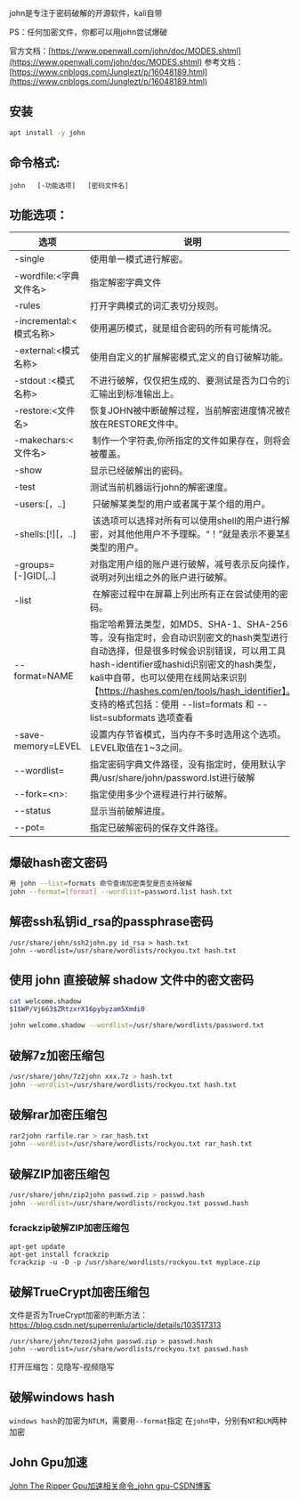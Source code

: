 john是专注于密码破解的开源软件，kali自带

PS：任何加密文件，你都可以用john尝试爆破

官方文档：[https://www.openwall.com/john/doc/MODES.shtml](https://www.openwall.com/john/doc/MODES.shtml)
参考文档：[https://www.cnblogs.com/Junglezt/p/16048189.html](https://www.cnblogs.com/Junglezt/p/16048189.html)

## 安装
```sh
apt install -y john
```
## 命令格式:
```
john   [-功能选项]   [密码文件名] 
```
## 功能选项：

| 选项                  | 说明                                                                                                                                                                                                                                  |
| ------------------- | ----------------------------------------------------------------------------------------------------------------------------------------------------------------------------------------------------------------------------------- |
| -single             | 使用单一模式进行解密。                                                                                                                                                                                                                         |
| -wordfile:<字典文件名>   | 指定解密字典文件                                                                                                                                                                                                                            |
| -rules              | 打开字典模式的词汇表切分规则。                                                                                                                                                                                                                     |
| -incremental:<模式名称> | 使用遍历模式，就是组合密码的所有可能情况。                                                                                                                                                                                                               |
| -external:<模式名称>    | 使用自定义的扩展解密模式,定义的自订破解功能。                                                                                                                                                                                                             |
| -stdout :<模式名称>     | 不进行破解，仅仅把生成的、要测试是否为口令的词汇输出到标准输出上。                                                                                                                                                                                                   |
| -restore:<文件名>      | 恢复JOHN被中断破解过程，当前解密进度情况被存放在RESTORE文件中。                                                                                                                                                                                               |
| -makechars:<文件名>    |  制作一个字符表,你所指定的文件如果存在，则将会被覆盖。                                                                                                                                                                                                        |
| -show               | 显示已经破解出的密码。                                                                                                                                                                                                                         |
| -test               | 测试当前机器运行john的解密速度。                                                                                                                                                                                                                  |
| -users:[，..]        |  只破解某类型的用户或者属于某个组的用户。                                                                                                                                                                                                               |
| -shells:[!][，..]    |  该选项可以选择对所有可以使用shell的用户进行解密，对其他他用户不予理睬。“！”就是表示不要某些类型的用户。                                                                                                                                                                            |
| -groups=[-]GID[,..] | 对指定用户组的账户进行破解，减号表示反向操作，说明对列出组之外的账户进行破解。                                                                                                                                                                                             |
| -list               |  在解密过程中在屏幕上列出所有正在尝试使用的密码。                                                                                                                                                                                                           |
| --format=NAME       | 指定哈希算法类型，如MD5、SHA-1、SHA-256等，没有指定时，会自动识别密文的hash类型进行自动选择，但是很多时候会识别错误，可以用工具hash-identifier或hashid识别密文的hash类型，kali中自带，也可以使用在线网站来识别【https://hashes.com/en/tools/hash_identifier】。<br>支持的格式包括：使用 --list=formats 和 --list=subformats 选项查看 |
| -save-memory=LEVEL  | 设置内存节省模式，当内存不多时选用这个选项。LEVEL取值在1~3之间。                                                                                                                                                                                                |
| --wordlist=<file>   | 指定密码字典文件路径，没有指定时，使用默认字典/usr/share/john/password.lst进行破解                                                                                                                                                                             |
| --fork=<n\>:        | 指定使用多少个进程进行并行破解。                                                                                                                                                                                                                    |
| --status            | 显示当前破解进度。                                                                                                                                                                                                                           |
| --pot=<file>        | 指定已破解密码的保存文件路径。                                                                                                                                                                                                                     |

## 爆破hash密文密码
```sh
用 john --list=formats 命令查询加密类型是否支持破解
john --format=[format] --wordlist=password.list hash.txt
```
## 解密ssh私钥id_rsa的passphrase密码

```
/usr/share/john/ssh2john.py id_rsa > hash.txt
john --wordlist=/usr/share/wordlists/rockyou.txt hash.txt
```
## 使用 john 直接破解 shadow 文件中的密文密码
```bash
cat welcome.shadow 
$1$WP/Vj663$ZRtzxrX16pybyzam5Xmdi0

john welcome.shadow --wordlist=/usr/share/wordlists/password.txt
```
## 破解7z加密压缩包
```bash
/usr/share/john/7z2john xxx.7z > hash.txt
john --wordlist=/usr/share/wordlists/rockyou.txt hash.txt
```
## 破解rar加密压缩包
```bash
rar2john rarfile.rar > rar_hash.txt
john --wordlist=/usr/share/wordlists/rockyou.txt rar_hash.txt
```
## 破解ZIP加密压缩包
```bash
/usr/share/john/zip2john passwd.zip > passwd.hash
john --wordlist=/usr/share/wordlists/rockyou.txt passwd.hash
```
### fcrackzip破解ZIP加密压缩包
```
apt-get update
apt-get install fcrackzip
fcrackzip -u -D -p /usr/share/wordlists/rockyou.txt myplace.zip
```
## 破解TrueCrypt加密压缩包

文件是否为TrueCrypt加密的判断方法：https://blog.csdn.net/superrenlu/article/details/103517313

```
/usr/share/john/tezos2john passwd.zip > passwd.hash
john --wordlist=/usr/share/wordlists/rockyou.txt passwd.hash
```
打开压缩包：见隐写-视频隐写



## 破解windows hash

`windows hash`的加密为`NTLM`，需要用`--format`指定
在`john`中，分别有`NT`和`LM`两种加密

## John Gpu加速
[John The Ripper Gpu加速相关命令\_john gpu-CSDN博客](https://blog.csdn.net/weixin_45013653/article/details/128116364)
